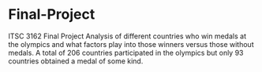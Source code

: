 # Final-Project
ITSC 3162 Final Project 
Analysis of different countries who win medals at the olympics and what factors play into those winners versus those without medals. A total of 206 countries participated in the olympics but only 93 countries obtained a medal of some kind.

